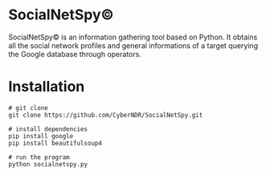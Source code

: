 # SocialNetSpy©
SocialNetSpy© is an information gathering tool based on Python. It obtains all the social network profiles and general informations of a target querying the Google database through operators.
# Installation
```
# git clone
git clone https://github.com/CyberNDR/SocialNetSpy.git

# install dependencies
pip install google
pip install beautifulsoup4

# run the program
python socialnetspy.py
```

